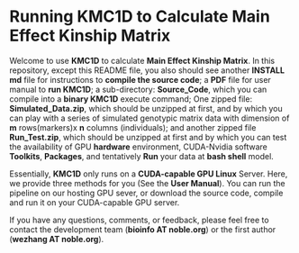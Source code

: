 # Running KMC1D to Calculate Main Effect Kinship Matrix

Welcome to use **KMC1D** to calculate **Main Effect Kinship Matrix**. In this repository, except this README file, you also should see another **INSTALL md** file for instructions to **compile the source code**;  a **PDF** file for user manual to **run KMC1D**; a sub-directory: **Source_Code**, which you can compile into a **binary KMC1D** execute command; One zipped file: **Simulated_Data.zip**, which should be unzipped at first, and by which you can play with a series of simulated genotypic matrix data with dimension of **m** rows(markers)x **n** columns (individuals); and another zipped file **Run_Test.zip**, which should be unzipped at first and by which you can test the availability of GPU **hardware** environment, CUDA-Nvidia software **Toolkits**, **Packages**, and tentatively **Run** your data at **bash shell** model.

Essentially, **KMC1D** only runs on a **CUDA-capable GPU Linux** Server. Here, we provide three methods for you (See the **User Manual**). You can run the pipeline on our hosting GPU sever, or download the source code, compile and run it on your CUDA-capable GPU server.

If you have any questions, comments, or feedback, please feel free to contact the development team (**bioinfo AT noble.org**) or the first author (**wezhang AT noble.org**).  

<!--stackedit_data:
eyJoaXN0b3J5IjpbLTk1ODIzMzUzMiwtMTQ4NzMxNDg4OCwtMT
M0NzQ5MzcsMTUxODExMDMxNSwxNzM5NjQ1Nzc2LDEwNjMwMDA3
NjcsMTkzODM1OTcyOCwtMTM5MjUwNDI0NCwtMTI4NjMyODM3Ni
wtMTEwMDgxMTQ4XX0=
-->